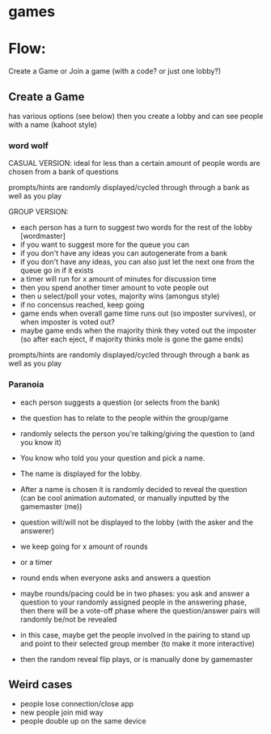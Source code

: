 # games

# Flow:
Create a Game or Join a game (with a code? or just one lobby?)

## Create a Game
has various options (see below)
then you create a lobby and can see people with a name (kahoot style)

### word wolf 
CASUAL VERSION:
ideal for less than a certain amount of people
words are chosen from a bank of questions

prompts/hints are randomly displayed/cycled through through a bank as well as you play

GROUP VERSION:
- each person has a turn to suggest two words for the rest of the lobby [wordmaster]
- if you want to suggest more for the queue you can
- if you don't have any ideas you can autogenerate from a bank
- if you don't have any ideas, you can also just let the next one from the queue go in if it exists
- a timer will run for x amount of minutes for discussion time
- then you spend another timer amount to vote people out
- then u select/poll your votes, majority wins (amongus style)
- if no concensus reached, keep going
- game ends when overall game time runs out (so imposter survives), or when imposter is voted out?
- maybe game ends when the majority think they voted out the imposter (so after each eject, if majority thinks mole is gone the game ends)

prompts/hints are randomly displayed/cycled through through a bank as well as you play


### Paranoia
- each person suggests a question (or selects from the bank)
- the question has to relate to the people within the group/game
- randomly selects the person you're talking/giving the question to (and you know it)
- You know who told you your question and pick a name.
- The name is displayed for the lobby.
- After a name is chosen it is randomly decided to reveal the question (can be cool animation automated, or manually inputted by the gamemaster (me))
- question will/will not be displayed to the lobby (with the asker and the answerer)
- we keep going for x amount of rounds
- or a timer
- round ends when everyone asks and answers a question

- maybe rounds/pacing could be in two phases: you ask and answer a question to your randomly assigned people in the answering phase, then there will be a vote-off phase where the question/answer pairs will randomly be/not be revealed
- in this case, maybe get the people involved in the pairing to stand up and point to their selected group member (to make it more interactive)
- then the random reveal flip plays, or is manually done by gamemaster


## Weird cases
- people lose connection/close app
- new people join mid way
- people double up on the same device
